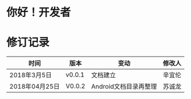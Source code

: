 # 你好！开发者

# 修订记录

时间|版本|变动|修改人
---|---|---|---|
2018年3月5日|v0.0.1|文档建立|辛宜伦
2018年04月25日|V0.0.2|Android文档目录再整理|苏诚龙
